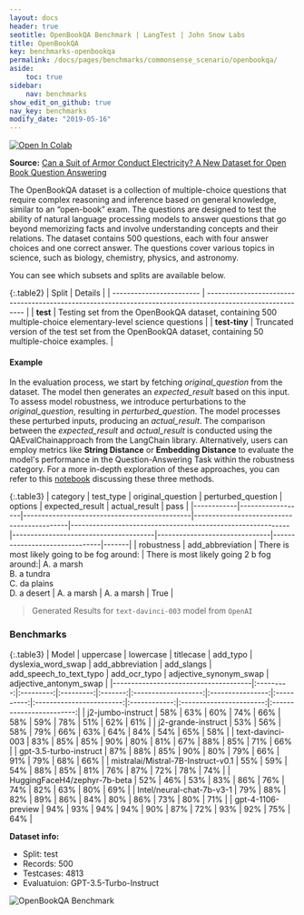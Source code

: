```yaml
---
layout: docs
header: true
seotitle: OpenBookQA Benchmark | LangTest | John Snow Labs
title: OpenBookQA
key: benchmarks-openbookqa
permalink: /docs/pages/benchmarks/commonsense_scenario/openbookqa/
aside:
    toc: true
sidebar:
    nav: benchmarks
show_edit_on_github: true
nav_key: benchmarks
modify_date: "2019-05-16"
---
```


[![Open In Colab](https://colab.research.google.com/assets/colab-badge.svg)](https://colab.research.google.com/github/JohnSnowLabs/langtest/blob/main/demo/tutorials/llm_notebooks/dataset-notebooks/OpenbookQA_dataset.ipynb)

**Source:** [Can a Suit of Armor Conduct Electricity? A New Dataset for Open Book Question Answering](https://arxiv.org/abs/1809.02789)

The OpenBookQA dataset is a collection of multiple-choice questions that require complex reasoning and inference based on general knowledge, similar to an “open-book” exam. The questions are designed to test the ability of natural language processing models to answer questions that go beyond memorizing facts and involve understanding concepts and their relations. The dataset contains 500 questions, each with four answer choices and one correct answer. The questions cover various topics in science, such as biology, chemistry, physics, and astronomy.

You can see which subsets and splits are available below.

{:.table2}
| Split                    | Details                                                                                                    |
| ------------------------ | ---------------------------------------------------------------------------------------------------------- |
| **test**      | Testing set from the OpenBookQA dataset, containing 500 multiple-choice elementary-level science questions |
| **test-tiny** | Truncated version of the test set from the OpenBookQA dataset, containing 50 multiple-choice examples.     |

#### Example

In the evaluation process, we start by fetching *original_question* from the dataset. The model then generates an *expected_result* based on this input. To assess model robustness, we introduce perturbations to the *original_question*, resulting in *perturbed_question*. The model processes these perturbed inputs, producing an *actual_result*. The comparison between the *expected_result* and *actual_result* is conducted using the QAEvalChainapproach from the LangChain library. Alternatively, users can employ metrics like **String Distance** or **Embedding Distance** to evaluate the model's performance in the Question-Answering Task within the robustness category. For a more in-depth exploration of these approaches, you can refer to this [notebook](https://colab.research.google.com/github/JohnSnowLabs/langtest/blob/main/demo/tutorials/misc/Evaluation_Metrics.ipynb) discussing these three methods.

{:.table3}
| category   | test_type        | original_question                            | perturbed_question                        |   options                                                  | expected_result                | actual_result                  | pass   |
|------------|------------------|----------------------------------------------|-------------------------------------------|------------------------------------------------------------|---------------------------------------|-------------------------------|-------------------------------|-------|
| robustness | add_abbreviation | There is most likely going to be fog around: | There is most likely going 2 b fog around:| A. a marsh<br>B. a tundra<br>C. da plains<br>D. a desert   | A. a marsh | A. a marsh  | True |

> Generated Results for `text-davinci-003` model from `OpenAI`

<div class="main-docs" markdown="1"><div class="h3-box" markdown="1">

### Benchmarks

{:.table3}
| Model                               | uppercase  | lowercase  | titlecase | add_typo | dyslexia_word_swap | add_abbreviation | add_slangs | add_speech_to_text_typo | add_ocr_typo | adjective_synonym_swap  | adjective_antonym_swap |
|--------------------------------------|:---------:|:---------:|:---------:|:-------:|:-------------------:|:----------------:|:----------:|:------------------------:|:------------:|:-----------------------:|:------------------------:|
| j2-jumbo-instruct                   |    58%    |    63%    |    60%    |   74%   |         66%         |       58%        |     59%    |           78%            |      51%      |           62%           |           61%            |
| j2-grande-instruct                  |    53%    |    56%    |    58%    |   79%   |         66%         |       63%        |     64%    |           84%            |      54%      |           65%           |           58%            |
| text-davinci-003                    |    83%    |    85%    |    85%    |   90%   |         80%         |       81%        |     67%    |           88%            |      85%      |           71%           |           66%            |
| gpt-3.5-turbo-instruct              |    87%    |    88%    |    85%    |   90%   |         80%         |       79%        |     66%    |           91%            |      79%      |           68%           |           66%            |
| mistralai/Mistral-7B-Instruct-v0.1  |    55%    |    59%    |    54%    |   88%   |         85%         |       81%        |     76%    |           87%            |      72%      |           78%           |           74%            |
| HuggingFaceH4/zephyr-7b-beta         |    52%    |    46%    |    53%    |   83%   |         86%         |       76%        |     74%    |           82%            |      63%      |           80%           |           69%            |
| Intel/neural-chat-7b-v3-1           |    79%    |    88%    |    82%    |   89%   |         86%         |       84%        |     80%    |           86%            |      73%      |           80%           |           71%            |
| gpt-4-1106-preview                   |    94%    |    93%    |    94%    |   94%   |         90%         |       87%        |     72%    |           93%            |      92%      |           75%           |           64%            |

**Dataset info:**

- Split: test
- Records: 500
- Testcases: 4813
- Evaluatuion: GPT-3.5-Turbo-Instruct

</div>

![OpenBookQA Benchmark](/assets/images/benchmarks/openbookqa.png)
